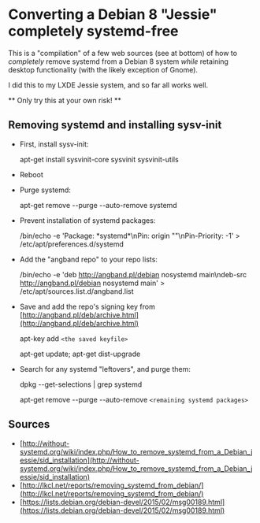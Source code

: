 # Converting a Debian 8 "Jessie" completely systemd-free

This is a "compilation" of a few web sources (see at bottom) of how to
_completely_ remove systemd from a Debian 8 system _while_ retaining
desktop functionality (with the likely exception of Gnome).

I did this to my LXDE Jessie system, and so far all works well.

** Only try this at your own risk! **


## Removing systemd and installing sysv-init

* First, install sysv-init:

    apt-get install sysvinit-core sysvinit sysvinit-utils

* Reboot
* Purge systemd:

    apt-get remove \--purge \--auto-remove systemd

* Prevent installation of systemd packages:

    /bin/echo -e 'Package: \*systemd*\nPin: origin ""\nPin-Priority: -1' > /etc/apt/preferences.d/systemd

* Add the "angband repo" to your repo lists:

    /bin/echo -e 'deb http://angband.pl/debian nosystemd main\ndeb-src http://angband.pl/debian nosystemd main' > /etc/apt/sources.list.d/angband.list

* Save and add the repo's signing key from [http://angband.pl/deb/archive.html](http://angband.pl/deb/archive.html)

    apt-key add `<the saved keyfile>`

    apt-get update; apt-get dist-upgrade

* Search for any systemd "leftovers", and purge them:

    dpkg \--get-selections | grep systemd
    
    apt-get remove \--purge \--auto-remove `<remaining systemd packages>`


## Sources

* [http://without-systemd.org/wiki/index.php/How_to_remove_systemd_from_a_Debian_jessie/sid_installation](http://without-systemd.org/wiki/index.php/How_to_remove_systemd_from_a_Debian_jessie/sid_installation)
* [http://lkcl.net/reports/removing_systemd_from_debian/](http://lkcl.net/reports/removing_systemd_from_debian/)
* [https://lists.debian.org/debian-devel/2015/02/msg00189.html](https://lists.debian.org/debian-devel/2015/02/msg00189.html)

